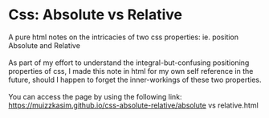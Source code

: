 # Css: Absolute vs Relative
A pure html notes on the intricacies of two css properties: ie. position Absolute and Relative<br/>
<br/>
As part of my effort to understand the integral-but-confusing positioning properties of css, I made this note in html for my own self reference in the future, should I happen to forget the inner-workings of these two properties.<br/>
<br/>
You can access the page by using the following link:<br/>
https://muizzkasim.github.io/css-absolute-relative/absolute vs relative.html<br/>
